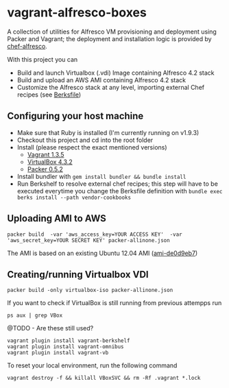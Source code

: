 vagrant-alfresco-boxes
================

A collection of utilities for Alfresco VM provisioning and deployment using Packer and Vagrant; the deployment and installation logic is provided by [chef-alfresco](https://github.com/maoo/chef-alfresco).

With this project you can
* Build and launch Virtualbox (.vdi) Image containing Alfresco 4.2 stack
* Build and upload an AWS AMI containing Alfresco 4.2 stack
* Customize the Alfresco stack at any level, importing external Chef recipes (see [Berksfile](https://github.com/maoo/vagrant-alfresco-boxes/https://github.com/maoo/vagrant-alfresco-boxes/tree/master/Berksfile))

Configuring your host machine
---
* Make sure that Ruby is installed (I'm currently running on v1.9.3)
* Checkout this project and cd into the root folder
* Install (please respect the exact mentioned versions)
  * [Vagrant 1.3.5](http://docs.vagrantup.com/v2/installation/index.html)
  * [VirtualBox 4.3.2](https://www.virtualbox.org)
  * [Packer 0.5.2](http://www.packer.io/downloads.html)
* Install bundler with ```gem install bundler && bundle install```
* Run Berkshelf to resolve external chef recipes; this step will have to be executed everytime you change the Berksfile definition with ```bundle exec berks install --path vendor-cookbooks```

Uploading AMI to AWS
---
```
packer build  -var 'aws_access_key=YOUR ACCESS KEY'  -var 'aws_secret_key=YOUR SECRET KEY' packer-allinone.json
```
The AMI is based on an existing Ubuntu 12.04 AMI ([ami-de0d9eb7](http://thecloudmarket.com/image/ami-de0d9eb7--ubuntu-images-ebs-ubuntu-precise-12-04-amd64-server-20130222))

Creating/running Virtualbox VDI
---
```
packer build -only virtualbox-iso packer-allinone.json
```
If you want to check if VirtualBox is still running from previous attempps run

```
ps aux | grep VBox
```

@TODO - Are these still used?
```
vagrant plugin install vagrant-berkshelf
vagrant plugin install vagrant-omnibus
vagrant plugin install vagrant-vb
```

To reset your local environment, run the following command

```
vagrant destroy -f && killall VBoxSVC && rm -Rf .vagrant *.lock
```


